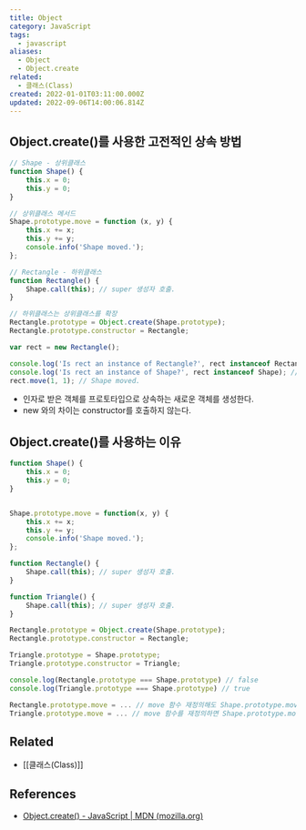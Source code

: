 ```yaml
---
title: Object
category: JavaScript
tags:
  - javascript
aliases:
  - Object
  - Object.create
related:
  - 클래스(Class)
created: 2022-01-01T03:11:00.000Z
updated: 2022-09-06T14:00:06.814Z
---
```


## Object.create()를 사용한 고전적인 상속 방법

```js
// Shape - 상위클래스
function Shape() {
	this.x = 0;
	this.y = 0;
}

// 상위클래스 메서드
Shape.prototype.move = function (x, y) {
	this.x += x;
	this.y += y;
	console.info('Shape moved.');
};

// Rectangle - 하위클래스
function Rectangle() {
	Shape.call(this); // super 생성자 호출.
}

// 하위클래스는 상위클래스를 확장
Rectangle.prototype = Object.create(Shape.prototype);
Rectangle.prototype.constructor = Rectangle;

var rect = new Rectangle();

console.log('Is rect an instance of Rectangle?', rect instanceof Rectangle); // true
console.log('Is rect an instance of Shape?', rect instanceof Shape); // true
rect.move(1, 1); // Shape moved.
```

- 인자로 받은 객체를 프로토타입으로 상속하는 새로운 객체를 생성한다.
- new 와의 차이는 constructor를 호출하지 않는다.

## Object.create()를 사용하는 이유

```js
function Shape() {
	this.x = 0;
	this.y = 0;
}


Shape.prototype.move = function(x, y) {
	this.x += x;
	this.y += y;
	console.info('Shape moved.');
};

function Rectangle() {
	Shape.call(this); // super 생성자 호출.
}

function Triangle() {
	Shape.call(this); // super 생성자 호출.
}

Rectangle.prototype = Object.create(Shape.prototype);
Rectangle.prototype.constructor = Rectangle;

Triangle.prototype = Shape.prototype;
Triangle.prototype.constructor = Triangle;

console.log(Rectangle.prototype === Shape.prototype) // false
console.log(Triangle.prototype === Shape.prototype) // true

Rectangle.prototype.move = ... // move 함수 재정의해도 Shape.prototype.move는 변하지 않음.
Triangle.prototype.move = ... // move 함수를 재정의하면 Shape.prototype.move가 변함.
```

## Related

- [[클래스(Class)]]

## References

- [Object.create() - JavaScript | MDN (mozilla.org)](https://developer.mozilla.org/ko/docs/Web/JavaScript/Reference/Global_Objects/Object/create)
